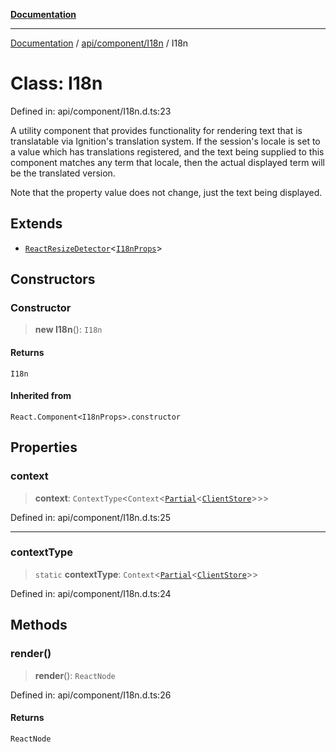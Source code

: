 [**Documentation**](../../../../index.md)

***

[Documentation](../../../../index.md) / [api/component/I18n](../index.md) / I18n

# Class: I18n

Defined in: api/component/I18n.d.ts:23

A utility component that provides functionality for rendering text that is translatable via Ignition's translation
system.  If the session's locale is set to a value which has translations registered, and the text being supplied
to this component matches any term that locale, then the actual displayed term will be the translated version.

Note that the property value does not change, just the text being displayed.

## Extends

- [`ReactResizeDetector`](../../../../perspective-client/variables/ReactResizeDetector.md)\<[`I18nProps`](../interfaces/I18nProps.md)\>

## Constructors

### Constructor

> **new I18n**(): `I18n`

#### Returns

`I18n`

#### Inherited from

`React.Component<I18nProps>.constructor`

## Properties

### context

> **context**: `ContextType`\<`Context`\<[`Partial`](../../../../perspective-client/type-aliases/Partial.md)\<[`ClientStore`](../../../../stores/ClientStore/classes/ClientStore.md)\>\>\>

Defined in: api/component/I18n.d.ts:25

***

### contextType

> `static` **contextType**: `Context`\<[`Partial`](../../../../perspective-client/type-aliases/Partial.md)\<[`ClientStore`](../../../../stores/ClientStore/classes/ClientStore.md)\>\>

Defined in: api/component/I18n.d.ts:24

## Methods

### render()

> **render**(): `ReactNode`

Defined in: api/component/I18n.d.ts:26

#### Returns

`ReactNode`
